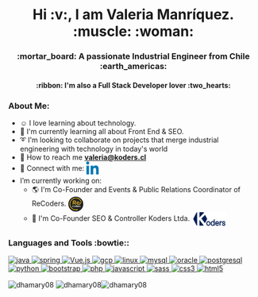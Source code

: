 <h1 align="center">Hi :v:, I am Valeria Manríquez. :muscle: :woman:</h1> 
<h3 align="center">:mortar_board: A passionate Industrial Engineer from Chile :earth_americas:</h3>
<h4 align="center">:ribbon: I'm also a Full Stack Developer lover :two_hearts:</h4>

### About Me:

- :relaxed: I love learning about technology.
- :confetti_ball: I'm currently learning all about Front End & SEO.
- :curly_loop: I'm looking to collaborate on projects that merge industrial engineering with technology in today's world
- :speech_balloon: How to reach me **valeria@koders.cl**
- :link: Connect with me: <a href="https://linkedin.com/in/valeria-Manriquez" target="_blank"><img align="center" src="https://raw.githubusercontent.com/Dhamary08/Email-Sign/master/linkedin-in.png" alt="Valeria%20Manríquez" height="30" width="25"/></a>
- I’m currently working on:
    - :earth_americas: I'm Co-Founder and Events & Public Relations Coordinator of ReCoders. <a href="https://www.recoders.cl" target="_blank"><img align="center" src="https://raw.githubusercontent.com/Dhamary08/Email-Sign/master/Vale.png" height="30" width="30"></a>
    - :convenience_store: I'm Co-Founder SEO & Controller Koders Ltda.  <a href="https://www.Koders.cl" target="_blank"><img align="center" src="https://raw.githubusercontent.com/Dhamary08/Email-Sign/master/koders-white.png" height="30" width="70"></a> 



<h3 align="left">Languages and Tools :bowtie::</h3>
    <p align="left"> <a href="#" target="_blank"> <img
                src="https://www.vectorlogo.zone/logos/java/java-icon.svg" alt="java"
                width="50" height="40" margin-right="3px"/> </a> <a href="https://spring.io/" target="_blank"> <img
                src="https://www.vectorlogo.zone/logos/springio/springio-icon.svg" alt="spring" width="40"
                height="40" margin-right="3px"/> </a> <a href="#" target="_blank"> <img
                src="https://www.vectorlogo.zone/logos/vuejs/vuejs-icon.svg" alt="Vue.js" width="40"
                height="40" margin-right="3px"/> </a></a> <a href="https://cloud.google.com" target="_blank"> <img
                src="https://www.vectorlogo.zone/logos/google_cloud/google_cloud-icon.svg" alt="gcp" width="40"
                height="40" margin-right="3px"/> </a> <a href="https://www.linux.org/" target="_blank"> <img
                src="https://www.vectorlogo.zone/logos/linux/linux-icon.svg" alt="linux"
                width="40" height="40" margin-right="3px"/> </a> </a> <a href="https://www.mysql.com/" target="_blank"> <img
                src="https://www.vectorlogo.zone/logos/mysql/mysql-icon.svg" alt="mysql"
                width="55" height="40" margin-right="3px"/> </a> </a> <a href="https://www.oracle.com/" target="_blank"> <img
                src="https://www.vectorlogo.zone/logos/oracle/oracle-ar21.svg" alt="oracle"
                width="40" height="40" margin-right="3px"/> </a> <a href="https://www.postgresql.org" target="_blank"> <img
                src="https://www.vectorlogo.zone/logos/postgresql/postgresql-icon.svg"
                alt="postgresql" width="50" height="40" margin-right="3px"/> </a><a href="https://www.python.org" target="_blank"> <img
                src="https://www.vectorlogo.zone/logos/python/python-icon.svg" alt="python"
                width="50" height="40" margin-right="3px"/> </a> <a href="https://getbootstrap.com" target="_blank"> <img
                src="https://www.vectorlogo.zone/logos/getbootstrap/getbootstrap-icon.svg" alt="bootstrap"
                width="40" height="40" margin-right="3px"/> </a> <a href="#" target="_blank"> <img
                src="https://www.vectorlogo.zone/logos/php/php-ar21.svg" alt="php"
                width="55" height="40" margin-right="3px"/> </a> <a href="#" target="_blank"> <img
                src="https://www.vectorlogo.zone/logos/javascript/javascript-icon.svg" alt="javascript"
                width="40" height="40" margin-right="3px"/> </a> <a href="#" target="_blank"> <img
                src="https://www.vectorlogo.zone/logos/sass-lang/sass-lang-icon.svg" alt="sass"
                width="40" height="40" margin-right="3px"/> </a> <a href="https://www.w3schools.com/css/" target="_blank"> <img
                src="https://seeklogo.com/images/C/css3-logo-8724075274-seeklogo.com.png" alt="css3"
                width="40" height="40" margin-right="3px"/> </a> <a href="https://www.w3.org/html/" target="_blank"> <img
                src="https://www.vectorlogo.zone/logos/w3_html5/w3_html5-icon.svg" alt="html5"
                width="40" height="40" margin-right="3px"/> </a> <a href="https://developer.mozilla.org/en-US/docs/Web/JavaScript"
            target="_blank"></a></p>
<p><img align="center" src="https://github-readme-stats.vercel.app/api/top-langs?username=dhamary08&show_icons=true&locale=en&theme=tokyonight&langs_count=3" alt="dhamary08" />&nbsp;<img align="center" src="https://github-readme-stats.vercel.app/api?username=dhamary08&show_icons=true&locale=en&theme=tokyonight" alt="dhamary08" /><img align="center" src="https://github-readme-streak-stats.herokuapp.com/?user=dhamary08&theme=dark" alt="dhamary08" /></p>
